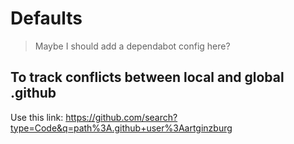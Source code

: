 # Defaults

> Maybe I should add a dependabot config here?

## To track conflicts between local and global .github

Use this link: https://github.com/search?type=Code&q=path%3A.github+user%3Aartginzburg
